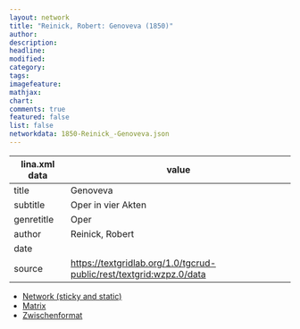 ```yaml
---
layout: network
title: "Reinick, Robert: Genoveva (1850)"
author:
description:
headline:
modified:
category:
tags:
imagefeature: 
mathjax: 
chart: 
comments: true
featured: false
list: false
networkdata: 1850-Reinick_-Genoveva.json
---
```

lina.xml data  | value
------------- | -------------
title|Genoveva
subtitle|Oper in vier Akten
genretitle|Oper
author|Reinick, Robert
date|
source|https://textgridlab.org/1.0/tgcrud-public/rest/textgrid:wzpz.0/data


* [Network (sticky and static)](/network139)
* [Matrix](/matrix139)
* [Zwischenformat](/lina139 )
